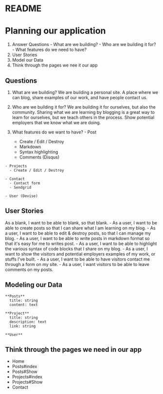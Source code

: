 # README

# Planning our application
  1. Answer Questions
    - What are we building?
    - Who are we building it for?
    - What features do we need to have?
  2. User Stories
  3. Model our Data
  4. Think through the pages we nee it our app

## Questions

  1. What are we building? We are building a personal site. A place where we can blog, share examples of our work,
    and have people contact us.

  2. Who are we building it for? We are building it for ourselves, but also the community.
    Sharing what we are learning by blogging is a great way to learn for ourselves,
    but we teach others in the process. Show potential employers that we know what we are doing.

  3. What features do we want to have?
    - Post
      - Create / Edit / Destroy
      - Markdown
      - Syntax highlighting
      - Comments (Disqus)

    - Projects
      - Create / Edit / Destroy

    - Contact
      - Contact form
      - Sendgrid

    - User (Devise)

## User Stories
  As a blank, I want to be able to blank, so that blank.
    - As a user, I want to be able to create posts so that I can share what I am learning on my blog.
    - As a user, I want to be able to edit & destroy posts, so that I can manage my blog.
    - As a user, I want to be able to write posts in markdown format so that it's easy for me to writes post.
    - As a user, I want to be able to highlight the various syntax of code blocks that I share on my blog.
    - As a user, I want to show the visitors and potential employers examples of my work, or stuffs I've built.
    - As a user, I want to be able to have visitors contact me through a form on my site.
    - As a user, I want visitors to be able to leave comments on my posts.

## Modeling our Data


    **Posts**
      title: string
      content: text

    **Project**
      title: string
      description: text
      link: string

    **User**

## Think through the pages we need in our app

  - Home
  - Posts#index
  - Posts#Show
  - Projects#index
  - Projects#Show
  - Contact
